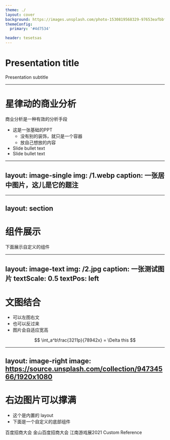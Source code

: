 ```yaml
---
theme: ./
layout: cover
background: https://images.unsplash.com/photo-1530819568329-97653eafbbfa?ixid=MnwxMjA3fDB8MHxwaG90by1wYWdlfHx8fGVufDB8fHx8&ixlib=rb-1.2.1&auto=format&fit=crop&w=2092&q=80
themeConfig:
  primary: '#4d7534'

header: tesetsas
---
```


# Presentation title

Presentation subtitle

---

# 星律动的商业分析

商业分析是一种有效的分析手段

* 这是一张基础的PPT
  * 没有别的装饰，就只是一个容器
  * 放自己想放的内容
* Slide bullet text
* Slide bullet text

---
layout: image-single
img: /1.webp
caption: 一张居中图片，这儿是它的题注
---

---
layout: section
---

# 组件展示

下面展示自定义的组件

---
layout: image-text
img: /2.jpg
caption: 一张测试图片
textScale: 0.5
textPos: left
---

# 文图结合

- 可以左图右文
- 也可以反过来
- 图片会自适应宽高

$$
\int_a^b\frac{3211p}{78942x} = \Delta this
$$

---
layout: image-right
image: https://source.unsplash.com/collection/94734566/1920x1080
---

# 右边图片可以撑满

- 这个是内置的 layout
- 下面是一个自定义的底部组件


<Ref href="baidu.com">百度招商大会</Ref>
<Ref>金山百度招商大会</Ref>
<Ref href="baidu.com">江南游戏展2021</Ref>
<Ref href="baidu.com">Custom Reference</Ref>

